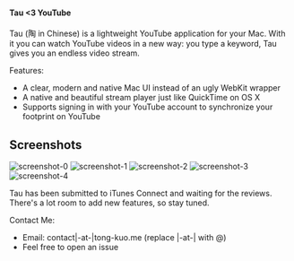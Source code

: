 #### Tau <3 YouTube

Tau (陶 in Chinese) is a lightweight YouTube application for your Mac. With it you can watch YouTube videos in a new way: you type a keyword, Tau gives you an endless video stream.

Features:

- A clear, modern and native Mac UI instead of an ugly WebKit wrapper
- A native and beautiful stream player just like QuickTime on OS X
- Supports signing in with your YouTube account to synchronize your footprint on YouTube 

## Screenshots

![screenshot-0](https://i.imgur.com/7BDofy4.png)
![screenshot-1](https://i.imgur.com/24wyXs5.png)
![screenshot-2](https://i.imgur.com/hN09RKF.png)
![screenshot-3](https://i.imgur.com/l1WAjWD.png)
![screenshot-4](https://i.imgur.com/xLWpUX2.png)

Tau has been submitted to iTunes Connect and waiting for the reviews. There's a lot room to add new features, so stay tuned.

Contact Me:

- Email: contact|-at-|tong-kuo.me (replace |-at-| with @)
- Feel free to open an issue